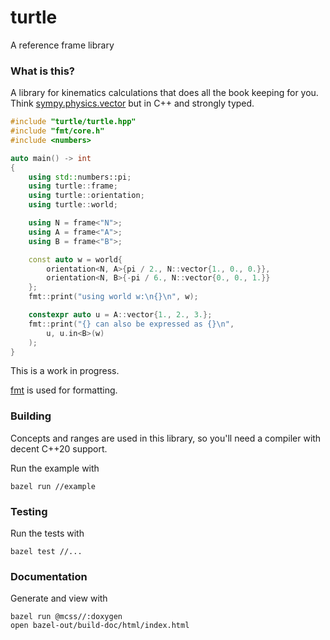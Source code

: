 # turtle
A reference frame library

### What is this?

A library for kinematics calculations that does all the book keeping for you.
Think
[sympy.physics.vector](https://docs.sympy.org/latest/modules/physics/vector/index.html)
but in C++ and strongly typed.

~~~cpp
#include "turtle/turtle.hpp"
#include "fmt/core.h"
#include <numbers>

auto main() -> int
{
    using std::numbers::pi;
    using turtle::frame;
    using turtle::orientation;
    using turtle::world;

    using N = frame<"N">;
    using A = frame<"A">;
    using B = frame<"B">;

    const auto w = world{
        orientation<N, A>{pi / 2., N::vector{1., 0., 0.}},
        orientation<N, B>{-pi / 6., N::vector{0., 0., 1.}}
    };
    fmt::print("using world w:\n{}\n", w);

    constexpr auto u = A::vector{1., 2., 3.};
    fmt::print("{} can also be expressed as {}\n",
        u, u.in<B>(w)
    );
}
~~~

This is a work in progress.

[fmt](https://fmt.dev/latest/index.html) is used for formatting.

### Building
Concepts and ranges are used in this library, so you'll need a compiler with
decent C++20 support.

Run the example with

    bazel run //example

### Testing
Run the tests with

    bazel test //...

### Documentation
Generate and view with

    bazel run @mcss//:doxygen
    open bazel-out/build-doc/html/index.html

